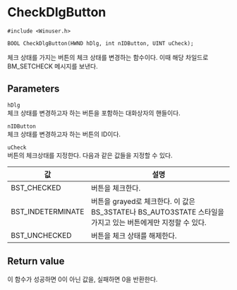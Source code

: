 # CheckDlgButton
  
	#include <Winuser.h>
	
	BOOL CheckDlgButton(HWND hDlg, int nIDButton, UINT uCheck);
  
체크 상태를 가지는 버튼의 체크 상태를 변경하는 함수이다. 이때 해당 차일드로 BM_SETCHECK 메시지를 보낸다.  
  
## Parameters
  
`hDlg`  
체크 상태를 변경하고자 하는 버튼을 포함하는 대화상자의 핸들이다.  
  
`nIDButton`  
체크 상태를 변경하고자 하는 버튼의 ID이다.  
  
`uCheck`  
버튼의 체크상태를 지정한다. 다음과 같은 값들을 지정할 수 있다.  
  
값 | 설명
---|------
BST_CHECKED | 버튼을 체크한다.
BST_INDETERMINATE | 버튼을 grayed로 체크한다. 이 값은 BS_3STATE나 BS_AUTO3STATE 스타일을 가지고 있는 버튼에게만 지정할 수 있다.
BST_UNCHECKED | 버튼을 체크 상태를 해제한다.
  
## Return value
  
이 함수가 성공하면 0이 아닌 값을, 실패하면 0을 반환한다.
